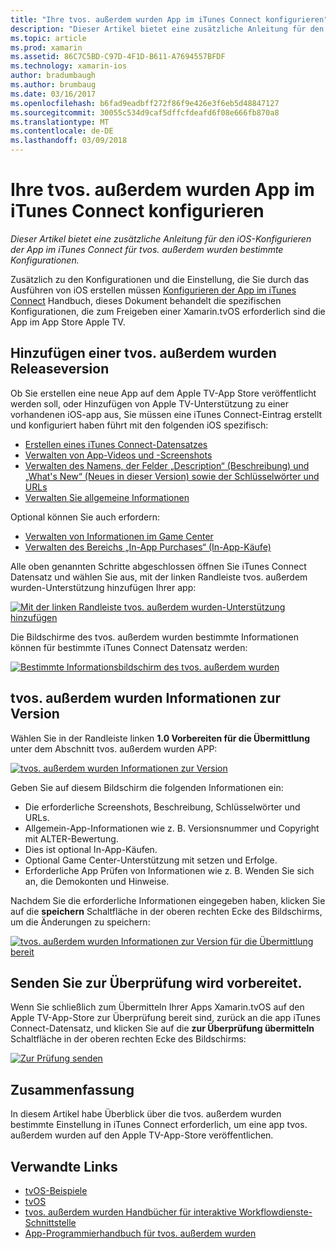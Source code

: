 ```yaml
---
title: "Ihre tvos. außerdem wurden App im iTunes Connect konfigurieren"
description: "Dieser Artikel bietet eine zusätzliche Anleitung für den iOS-Konfigurieren der App im iTunes Connect für tvos. außerdem wurden bestimmte Konfigurationen."
ms.topic: article
ms.prod: xamarin
ms.assetid: 86C7C5BD-C97D-4F1D-B611-A7694557BFDF
ms.technology: xamarin-ios
author: bradumbaugh
ms.author: brumbaug
ms.date: 03/16/2017
ms.openlocfilehash: b6fad9eadbff272f86f9e426e3f6eb5d48847127
ms.sourcegitcommit: 30055c534d9caf5dffcfdeafd6f08e666fb870a8
ms.translationtype: MT
ms.contentlocale: de-DE
ms.lasthandoff: 03/09/2018
---
```

# <a name="configure-your-tvos-app-in-itunes-connect"></a>Ihre tvos. außerdem wurden App im iTunes Connect konfigurieren

_Dieser Artikel bietet eine zusätzliche Anleitung für den iOS-Konfigurieren der App im iTunes Connect für tvos. außerdem wurden bestimmte Konfigurationen._


Zusätzlich zu den Konfigurationen und die Einstellung, die Sie durch das Ausführen von iOS erstellen müssen [Konfigurieren der App im iTunes Connect](~/ios/deploy-test/app-distribution/app-store-distribution/itunesconnect.md) Handbuch, dieses Dokument behandelt die spezifischen Konfigurationen, die zum Freigeben einer Xamarin.tvOS erforderlich sind die App im App Store Apple TV.

<a name="Adding-a-tvOS-Release-Version" />

## <a name="adding-a-tvos-release-version"></a>Hinzufügen einer tvos. außerdem wurden Releaseversion

Ob Sie erstellen eine neue App auf dem Apple TV-App Store veröffentlicht werden soll, oder Hinzufügen von Apple TV-Unterstützung zu einer vorhandenen iOS-app aus, Sie müssen eine iTunes Connect-Eintrag erstellt und konfiguriert haben führt mit den folgenden iOS spezifisch:

- [Erstellen eines iTunes Connect-Datensatzes](~/ios/deploy-test/app-distribution/app-store-distribution/itunesconnect.md#creating)
- [Verwalten von App-Videos und -Screenshots](~/ios/deploy-test/app-distribution/app-store-distribution/itunesconnect.md#managing)
- [Verwalten des Namens, der Felder „Description“ (Beschreibung) und „What's New“ (Neues in dieser Version) sowie der Schlüsselwörter und URLs](~/ios/deploy-test/app-distribution/app-store-distribution/itunesconnect.md#metadata)
- [Verwalten Sie allgemeine Informationen](~/ios/deploy-test/app-distribution/app-store-distribution/itunesconnect.md#general)

Optional können Sie auch erfordern:

- [Verwalten von Informationen im Game Center](~/ios/deploy-test/app-distribution/app-store-distribution/itunesconnect.md#game-center)
- [Verwalten des Bereichs „In-App Purchases“ (In-App-Käufe)](~/ios/deploy-test/app-distribution/app-store-distribution/itunesconnect.md#iap)

Alle oben genannten Schritte abgeschlossen öffnen Sie iTunes Connect Datensatz und wählen Sie aus, mit der linken Randleiste tvos. außerdem wurden-Unterstützung hinzufügen Ihrer app:

[![](itunes-connect-images/connect01.png "Mit der linken Randleiste tvos. außerdem wurden-Unterstützung hinzufügen")](itunes-connect-images/connect01.png#lightbox)

Die Bildschirme des tvos. außerdem wurden bestimmte Informationen können für bestimmte iTunes Connect Datensatz werden:

[![](itunes-connect-images/connect02.png "Bestimmte Informationsbildschirm des tvos. außerdem wurden")](itunes-connect-images/connect02.png#lightbox)

<a name="tvOS-Version-Information" />

## <a name="tvos-version-information"></a>tvos. außerdem wurden Informationen zur Version

Wählen Sie in der Randleiste linken **1.0 Vorbereiten für die Übermittlung** unter dem Abschnitt tvos. außerdem wurden APP:

[![](itunes-connect-images/connect03.png "tvos. außerdem wurden Informationen zur Version")](itunes-connect-images/connect03.png#lightbox)

Geben Sie auf diesem Bildschirm die folgenden Informationen ein:

- Die erforderliche Screenshots, Beschreibung, Schlüsselwörter und URLs.
- Allgemein-App-Informationen wie z. B. Versionsnummer und Copyright mit ALTER-Bewertung.
- Dies ist optional In-App-Käufen.
- Optional Game Center-Unterstützung mit setzen und Erfolge.
- Erforderliche App Prüfen von Informationen wie z. B. Wenden Sie sich an, die Demokonten und Hinweise.

Nachdem Sie die erforderliche Informationen eingegeben haben, klicken Sie auf die **speichern** Schaltfläche in der oberen rechten Ecke des Bildschirms, um die Änderungen zu speichern:

[![](itunes-connect-images/connect04.png "tvos. außerdem wurden Informationen zur Version für die Übermittlung bereit")](itunes-connect-images/connect04.png#lightbox)

<a name="Submitting-for-Review" />

## <a name="preparing-to-submit-for-review"></a>Senden Sie zur Überprüfung wird vorbereitet.

Wenn Sie schließlich zum Übermitteln Ihrer Apps Xamarin.tvOS auf den Apple TV-App-Store zur Überprüfung bereit sind, zurück an die app iTunes Connect-Datensatz, und klicken Sie auf die **zur Überprüfung übermitteln** Schaltfläche in der oberen rechten Ecke des Bildschirms:

[![](itunes-connect-images/connect05.png "Zur Prüfung senden")](itunes-connect-images/connect05.png#lightbox)

<a name="Summary" />

## <a name="summary"></a>Zusammenfassung

In diesem Artikel habe Überblick über die tvos. außerdem wurden bestimmte Einstellung in iTunes Connect erforderlich, um eine app tvos. außerdem wurden auf den Apple TV-App-Store veröffentlichen.



## <a name="related-links"></a>Verwandte Links

- [tvOS-Beispiele](https://developer.xamarin.com/samples/tvos/all/)
- [tvOS](https://developer.apple.com/tvos/)
- [tvos. außerdem wurden Handbücher für interaktive Workflowdienste-Schnittstelle](https://developer.apple.com/tvos/human-interface-guidelines/)
- [App-Programmierhandbuch für tvos. außerdem wurden](https://developer.apple.com/library/prerelease/tvos/documentation/General/Conceptual/AppleTV_PG/)
